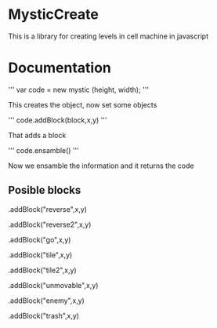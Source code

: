 # MysticCreate
This is a library for creating levels in cell machine in javascript
# Documentation
'''
var code = new mystic (height, width);
'''

This creates the object, now set some objects

'''
code.addBlock(block,x,y)
'''

That adds a block

'''
code.ensamble()
'''

Now we ensamble the information and it returns the code

## Posible blocks 

.addBlock("reverse",x,y)

.addBlock("reverse2",x,y)

.addBlock("go",x,y)

.addBlock("tile",x,y)

.addBlock("tile2",x,y)

.addBlock("unmovable",x,y)

.addBlock("enemy",x,y)

.addBlock("trash",x,y)


